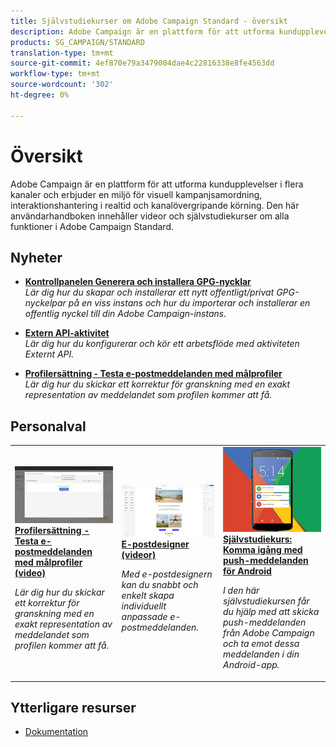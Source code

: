 ```yaml
---
title: Självstudiekurser om Adobe Campaign Standard - översikt
description: Adobe Campaign är en plattform för att utforma kundupplevelser i flera kanaler och erbjuder en miljö för visuell kampanjsamordning, interaktionshantering i realtid och kanalövergripande körning. Den här användarhandboken innehåller videor och självstudiekurser om alla funktioner i Adobe Campaign Standard.
products: SG_CAMPAIGN/STANDARD
translation-type: tm+mt
source-git-commit: 4ef870e79a3479004dae4c22816338e8fe4563dd
workflow-type: tm+mt
source-wordcount: '302'
ht-degree: 0%

---
```



# Översikt

Adobe Campaign är en plattform för att utforma kundupplevelser i flera kanaler och erbjuder en miljö för visuell kampanjsamordning, interaktionshantering i realtid och kanalövergripande körning. Den här användarhandboken innehåller videor och självstudiekurser om alla funktioner i Adobe Campaign Standard.

## Nyheter

* **[Kontrollpanelen Generera och installera GPG-nycklar](/help/administrating/control-panel/generating-and-installing-gpg-keys.md)**   <br>
   *Lär dig hur du skapar och installerar ett nytt offentligt/privat GPG-nyckelpar på en viss instans och hur du importerar och installerar en offentlig nyckel till din Adobe Campaign-instans.*

* **[Extern API-aktivitet](/help/managing-processes-and-data/data-management-activities/external-api-activity.md)**   <br>
   *Lär dig hur du konfigurerar och kör ett arbetsflöde med aktiviteten Externt API.*

* **[Profilersättning - Testa e-postmeddelanden med målprofiler](/help/communication-channels/email/profile-substitution.md)**   <br>
   *Lär dig hur du skickar ett korrektur för granskning med en exakt representation av meddelandet som profilen kommer att få.*


## Personalval

<table>
<tr>
  <td>
    <a href="./communication-channels/email/profile-substitution.md"> 
      <img alt="Profilersättning - Testa e-postmeddelanden med målprofiler (video)" src="./assets/substitution_tab.png"/>
    </a>
    <div>
      <a href="./communication-channels/email/profile-substitution.md">
    <strong>Profilersättning - Testa e-postmeddelanden med målprofiler (video)</strong>
    </a>
    </div>
    <p>
    <em>Lär dig hur du skickar ett korrektur för granskning med en exakt representation av meddelandet som profilen kommer att få.</em>
    <p>
  </td>
   <td>
    <a href="./designing-content/email-designer/email-designer-overview.md">
      <img alt="E-postdesigner (videor)" src="./assets/email_designer_tutorial.png" />
    </a>
    <div>
      <a href="./designing-content/email-designer/email-designer-overview.md">
    <strong>E-postdesigner (videor)</strong>
    </a>
    </div>
    <p>
    <em>Med e-postdesignern kan du snabbt och enkelt skapa individuellt anpassade e-postmeddelanden.</em>
    <p>
  </td>
  <td>
    <a href="https://docs.adobe.com/content/help/en/campaign-standard-learn/getting-started-with-push-notifications-android/introduction.html">
      <img alt="Självstudiekurs: Komma igång med push-meddelanden för Android" src="./assets/push-for-android.png" />
    </a>
    <div>
      <a href="https://docs.adobe.com/content/help/en/campaign-standard-learn/getting-started-with-push-notifications-android/introduction.html">
    <strong>Självstudiekurs: Komma igång med push-meddelanden för Android</strong>
    </a>
    </div>
    <p>
    <em>I den här självstudiekursen får du hjälp med att skicka push-meddelanden från Adobe Campaign och ta emot dessa meddelanden i din Android-app. </em>
    <p>
  </td>
</tr>
</table>

## Ytterligare resurser

* [Dokumentation](https://docs.adobe.com/content/help/en/campaign-standard/using/campaign-standard-home.html)
